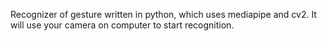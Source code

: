 Recognizer of gesture written in python, which uses mediapipe and cv2. It will use your camera on computer to start recognition.
